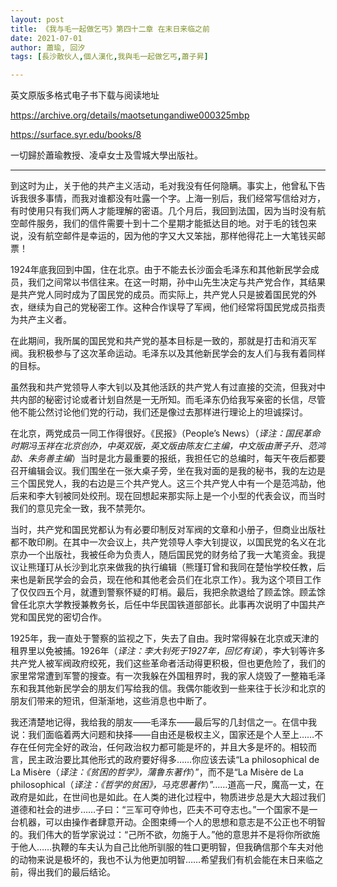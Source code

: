 ```yaml
---
layout: post
title: 《我与毛一起做乞丐》第四十二章 在末日来临之前
date: 2021-07-01
author: 蕭瑜, 回汐
tags: [長沙散伙人,個人漢化,我與毛一起做乞丐,蕭子昇]

---
```

英文原版多格式电子书下载与阅读地址

<https://archive.org/details/maotsetungandiwe000325mbp>

<https://surface.syr.edu/books/8>

一切歸於蕭瑜教授、凌卓女士及雪城大學出版社。

* * *

到这时为止，关于他的共产主义活动，毛对我没有任何隐瞒。事实上，他曾私下告诉我很多事情，而我对谁都没有吐露一个字。上海一别后，我们经常写信给对方，有时使用只有我们两人才能理解的密语。几个月后，我回到法国，因为当时没有航空邮件服务，我们的信件需要十到十二个星期才能抵达目的地。对于毛的钱包来说，没有航空邮件是幸运的，因为他的字又大又笨拙，那样他得花上一大笔钱买邮票！

1924年底我回到中国，住在北京。由于不能去长沙面会毛泽东和其他新民学会成员，我们之间常以书信往来。在这一时期，孙中山先生决定与共产党合作，其结果是共产党人同时成为了国民党的成员。而实际上，共产党人只是披着国民党的外衣，继续为自己的党秘密工作。这种合作误导了军阀，他们经常将国民党成员指责为共产主义者。

在此期间，我所属的国民党和共产党的基本目标是一致的，那就是打击和消灭军阀。我积极参与了这次革命运动。毛泽东以及其他新民学会的友人们与我有着同样的目标。

虽然我和共产党领导人李大钊以及其他活跃的共产党人有过直接的交流，但我对中共内部的秘密讨论或者计划自然是一无所知。而毛泽东仍给我写亲密的长信，尽管他不能公然讨论他们党的行动，我们还是像过去那样进行理论上的坦诚探讨。

在北京，两党成员一同工作得很好。《民报》（People’s News）（*译注：国民革命时期冯玉祥在北京创办，中英双版，英文版由陈友仁主编，中文版由萧子升、范鸿劼、朱务善主编*）当时是北方最重要的报纸，我担任它的总编时，每天午夜后都要召开编辑会议。我们围坐在一张大桌子旁，坐在我对面的是我的秘书，我的左边是三个国民党人，我的右边是三个共产党人。这三个共产党人中有一个是范鸿劼，他后来和李大钊被同处绞刑。现在回想起来那实际上是一个小型的代表会议，而当时我们的意见完全一致，我不禁莞尔。

当时，共产党和国民党都认为有必要印制反对军阀的文章和小册子，但商业出版社都不敢印刷。在其中一次会议上，共产党领导人李大钊提议，以国民党的名义在北京办一个出版社，我被任命为负责人，随后国民党的财务给了我一大笔资金。我提议让熊瑾玎从长沙到北京来做我的执行编辑（熊瑾玎曾和我同在楚怡学校任教，后来也是新民学会的会员，现在他和其他老会员们在北京工作）。我为这个项目工作了仅仅四五个月，就遭到警察怀疑的盯梢。最后，我把余款退给了顾孟馀。顾孟馀曾任北京大学教授兼教务长，后任中华民国铁道部部长。此事再次说明了中国共产党和国民党的密切合作。

1925年，我一直处于警察的监视之下，失去了自由。我时常得躲在北京或天津的租界里以免被捕。1926年（*译注：李大钊死于1927年，回忆有误*），李大钊等许多共产党人被军阀政府绞死，我们这些革命者活动得更积极，但也更危险了，我们的家里常常遭到军警的搜查。有一次我躲在外国租界时，我的家人烧毁了一整箱毛泽东和我其他新民学会的朋友们写给我的信。我偶尔能收到一些来往于长沙和北京的朋友们带来的短讯，但渐渐地，这些消息也中断了。

我还清楚地记得，我给我的朋友——毛泽东——最后写的几封信之一。在信中我说：我们面临着两大问题和抉择——自由还是极权主义，国家还是个人至上……不存在任何完全好的政治，任何政治权力都可能是坏的，并且大多是坏的。相较而言，民主政治要比其他形式的政府要好得多……你应该去读“La philosophical de La Misère（*译注：《贫困的哲学》，蒲鲁东著作*）”，而不是“La Misère de La philosophical（*译注：《哲学的贫困》，马克思著作*）”……道高一尺，魔高一丈，在政府是如此，在世间也是如此。在人类的进化过程中，物质进步总是大大超过我们道德和社会的进步……子曰：“三军可夺帅也，匹夫不可夺志也。”一个国家不是一台机器，可以由操作者肆意开动。企图束缚一个人的思想和意志是不公正也不明智的。我们伟大的哲学家说过：“己所不欲，勿施于人。”他的意思并不是将你所欲施于他人……执鞭的车夫认为自己比他所驯服的牲口更明智，但我确信那个车夫对他的动物来说是极坏的，我也不认为他更加明智……希望我们有机会能在末日来临之前，得出我们的最后结论。



